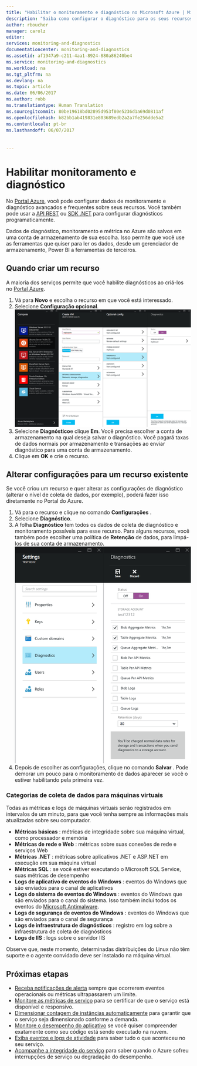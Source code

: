 ```yaml
---
title: "Habilitar o monitoramento e diagnóstico no Microsoft Azure | Microsoft Docs"
description: "Saiba como configurar o diagnóstico para os seus recursos no Azure."
author: rboucher
manager: carolz
editor: 
services: monitoring-and-diagnostics
documentationcenter: monitoring-and-diagnostics
ms.assetid: af1947a9-c211-4aa1-8924-880a86240be4
ms.service: monitoring-and-diagnostics
ms.workload: na
ms.tgt_pltfrm: na
ms.devlang: na
ms.topic: article
ms.date: 06/06/2017
ms.author: robb
ms.translationtype: Human Translation
ms.sourcegitcommit: 80be19618bd02895d953f80e5236d1a69d0811af
ms.openlocfilehash: b82bb1ab419831e803689edb2a2a7fe256dde5a2
ms.contentlocale: pt-br
ms.lasthandoff: 06/07/2017


---
```

# <a name="enable-monitoring-and-diagnostics"></a>Habilitar monitoramento e diagnóstico
No [Portal Azure](https://portal.azure.com), você pode configurar dados de monitoramento e diagnóstico avançados e frequentes sobre seus recursos. Você também pode usar a [API REST](https://msdn.microsoft.com/library/azure/dn931932.aspx) ou [SDK .NET](http://www.nuget.org/packages/Microsoft.Azure.Management.Monitor) para configurar diagnósticos programaticamente.

Dados de diagnóstico, monitoramento e métrica no Azure são salvos em uma conta de armazenamento de sua escolha. Isso permite que você use as ferramentas que quiser para ler os dados, desde um gerenciador de armazenamento, Power BI a ferramentas de terceiros.

## <a name="when-you-create-a-resource"></a>Quando criar um recurso
A maioria dos serviços permite que você habilite diagnósticos ao criá-los no [Portal Azure](https://portal.azure.com).

1. Vá para **Novo** e escolha o recurso em que você está interessado.
2. Selecione **Configuração opcional**.
    ![Folha Diagnósticos](./media/insights-how-to-use-diagnostics/Insights_CreateTime.png)
3. Selecione **Diagnóstico**e clique  **Em**. Você precisa escolher a conta de armazenamento na qual deseja salvar o diagnóstico. Você pagará taxas de dados normais por armazenamento e transações ao enviar diagnóstico para uma conta de armazenamento.
4. Clique em **OK** e crie o recurso.

## <a name="change-settings-for-an-existing-resource"></a>Alterar configurações para um recurso existente
Se você criou um recurso e quer alterar as configurações de diagnóstico (alterar o nível de coleta de dados, por exemplo), poderá fazer isso diretamente no Portal do Azure.

1. Vá para o recurso e clique no comando **Configurações** .
2. Selecione **Diagnóstico**.
3. A folha **Diagnóstico** tem todos os dados de coleta de diagnóstico e monitoramento possíveis para esse recurso. Para alguns recursos, você também pode escolher uma política de **Retenção** de dados, para limpá-los de sua conta de armazenamento.
    ![Diagnóstico de armazenamento](./media/insights-how-to-use-diagnostics/Insights_StorageDiagnostics.png)
4. Depois de escolher as configurações, clique no comando **Salvar** . Pode demorar um pouco para o monitoramento de dados aparecer se você o estiver habilitando pela primeira vez.

### <a name="categories-of-data-collection-for-virtual-machines"></a>Categorias de coleta de dados para máquinas virtuais
Todas as métricas e logs de máquinas virtuais serão registrados em intervalos de um minuto, para que você tenha sempre as informações mais atualizadas sobre seu computador.

* **Métricas básicas** : métricas de integridade sobre sua máquina virtual, como processador e memória
* **Métricas de rede e Web** : métricas sobre suas conexões de rede e serviços Web
* **Métricas .NET** : métricas sobre aplicativos .NET e ASP.NET em execução em sua máquina virtual
* **Métricas SQL** : se você estiver executando o Microsoft SQL Service, suas métricas de desempenho
* **Logs de aplicativo de eventos do Windows** : eventos do Windows que são enviados para o canal de aplicativos
* **Logs do sistema de eventos do Windows** : eventos do Windows que são enviados para o canal do sistema. Isso também inclui todos os eventos do [Microsoft Antimalware](http://go.microsoft.com/fwlink/?LinkID=404171&clcid=0x409).
* **Logs de segurança de eventos do Windows** : eventos do Windows que são enviados para o canal de segurança
* **Logs de infraestrutura de diagnósticos** : registro em log sobre a infraestrutura de coleta de diagnósticos
* **Logs de IIS** : logs sobre o servidor IIS

Observe que, neste momento, determinadas distribuições do Linux não têm suporte e o agente convidado deve ser instalado na máquina virtual.

## <a name="next-steps"></a>Próximas etapas
* [Receba notificações de alerta](insights-receive-alert-notifications.md) sempre que ocorrerem eventos operacionais ou métricas ultrapassarem um limite.
* [Monitore as métricas de serviço](insights-how-to-customize-monitoring.md) para se certificar de que o serviço está disponível e responsivo.
* [Dimensionar contagem de instâncias automaticamente](insights-how-to-scale.md) para garantir que o serviço seja dimensionado conforme a demanda.
* [Monitore o desempenho do aplicativo](../application-insights/app-insights-azure-web-apps.md) se você quiser compreender exatamente como seu código está sendo executado na nuvem.
* [Exiba eventos e logs de atividade](insights-debugging-with-events.md) para saber tudo o que aconteceu no seu serviço.
* [Acompanhe a integridade do serviço](insights-service-health.md) para saber quando o Azure sofreu interrupções de serviço ou degradação do desempenho.


